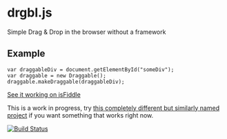 drgbl.js
============

Simple Drag &amp; Drop in the browser without a framework

## Example

	var draggableDiv = document.getElementById("someDiv");
	var draggable = new Draggable();
	draggable.makeDraggable(draggableDiv);

[See it working on jsFiddle](http://jsfiddle.net/kenturamon/MgEWp/17/)

This is a work in progress, try [this completely different but similarly named project](https://github.com/gtramontina/draggable.js) if you want something that works right now.

[![Build Status](https://secure.travis-ci.org/kenoir/drgbl.js.png?branch=master)](http://travis-ci.org/kenoir/drgbl.js)